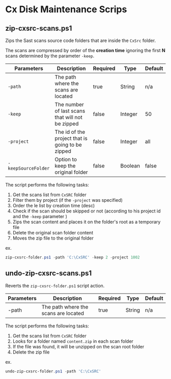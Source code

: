 # Cx Disk Maintenance Scrips

## zip-cxsrc-scans.ps1

Zips the Sast scans source code folders that are inside the `CxSrc` folder.

The scans are compressed by order of the **creation time** ignoring the first **N** scans determined by the parameter `-keep`.

| Parameters          | Description                                      | Required | Type    | Default |
| ------------------- | ------------------------------------------------ | -------- | ------- | ------- |
| `-path`             | The path where the scans are located             | true     | String  | n/a     |
| `-keep`             | The number of last scans that will not be zipped | false    | Integer | 50      |
| `-project`          | The id of the project that is going to be zipped | false    | Integer | all     |
| `-keepSourceFolder` | Option to keep the original folder               | false    | Boolean | false   |

The script performs the following tasks:

1. Get the scans list from `CxSRC` folder
2. Filter them by project (if the `-project` was specified)
3. Order the le list by creation time (desc)
4. Check if the scan should be skipped or not (according to his project id and the `-keep` parameter )
5. Zips the scan content and places it on the folder's root as a temporary file
6. Delete the original scan folder content
7. Moves the zip file to the original folder

ex.

```powershell
zip-cxsrc-folder.ps1 -path 'C:\CxSRC' -keep 2 -project 1002
```

## undo-zip-cxsrc-scans.ps1

Reverts the `zip-cxsrc-folder.ps1` script action.

| Parameters | Description                          | Required | Type   | Default |
| ---------- | ------------------------------------ | -------- | ------ | ------- |
| -path      | The path where the scans are located | true     | String | n/a     |

The script performs the following tasks:

1. Get the scans list from `CxSRC` folder
2. Looks for a folder named `content.zip` in each scan folder
3. If the file was found, it will be unzipped on the scan root folder
4. Delete the zip file

ex.

```powershell
undo-zip-cxsrc-folder.ps1 -path 'C:\CxSRC'
```
